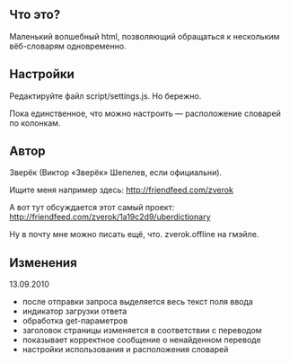 Что это?
--------

Маленький волшебный html, позволяющий обращаться к нескольким вёб-словарям одновременно.

Настройки
---------

Редактируйте файл script/settings.js. Но бережно.

Пока единственное, что можно настроить — расположение словарей по колонкам.

Автор
-----

Зверёк (Виктор «Зверёк» Шепелев, если официальни).

Ищите меня например здесь: http://friendfeed.com/zverok

А вот тут обсуждается этот самый проект: http://friendfeed.com/zverok/1a19c2d9/uberdictionary

Ну в почту мне можно писать ещё, что. zverok.offline на гмэйле.

Изменения
---------

13.09.2010
  - после отправки запроса выделяется весь текст поля ввода
  - индикатор загрузки ответа
  - обработка get-параметров
  - заголовок страницы изменяется в соответствии с переводом
  - показывает корректное сообщение о ненайденном переводе
  - настройки использования и расположения словарей

